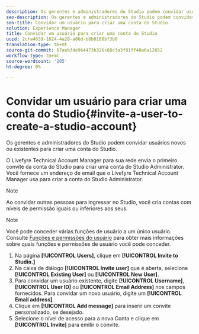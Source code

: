 ```yaml
---
description: Os gerentes e administradores do Studio podem convidar usuários novos ou existentes para criar uma conta do Studio.
seo-description: Os gerentes e administradores do Studio podem convidar usuários novos ou existentes para criar uma conta do Studio.
seo-title: Convidar um usuário para criar uma conta do Studio
solution: Experience Manager
title: Convidar um usuário para criar uma conta do Studio
uuid: 2cfa4639-1624-4a28-a06d-b6b0180bf3b0
translation-type: tm+mt
source-git-commit: 67aeb3de964473b326c88c3a3f81ff48a6a12652
workflow-type: tm+mt
source-wordcount: '205'
ht-degree: 0%

---
```



# Convidar um usuário para criar uma conta do Studio{#invite-a-user-to-create-a-studio-account}

Os gerentes e administradores do Studio podem convidar usuários novos ou existentes para criar uma conta do Studio.

O Livefyre Technical Account Manager para sua rede envia o primeiro convite da conta do Studio para criar uma conta do Studio Administrator. Você fornece um endereço de email que o Livefyre Technical Account Manager usa para criar a conta do Studio Administrator.

>[!NOTE]
>
>Ao convidar outras pessoas para ingressar no Studio, você cria contas com níveis de permissão iguais ou inferiores aos seus.

>[!NOTE]
>
>Você pode conceder várias funções de usuário a um único usuário. Consulte [Funções e permissões do usuário](../c-users-creating-accounts-with-studio-access/c-user-types.md#c_user_types) para obter mais informações sobre quais funções e permissões de usuário você pode conceder.

1. Na página **[!UICONTROL Users]**, clique em **[!UICONTROL Invite to Studio.]**
1. Na caixa de diálogo **[!UICONTROL Invite user]** que é aberta, selecione **[!UICONTROL Existing User]** ou **[!UICONTROL New User]**.
1. Para convidar um usuário existente, digite **[!UICONTROL Username]**, **[!UICONTROL User ID]** ou **[!UICONTROL Email Address]** nos campos fornecidos. Para convidar um novo usuário, digite um **[!UICONTROL Email address]**.
1. Clique em **[!UICONTROL Add message]** para inserir um convite personalizado, se desejado.
1. Selecione o nível de acesso para a nova Conta e clique em **[!UICONTROL Invite]** para emitir o convite.
